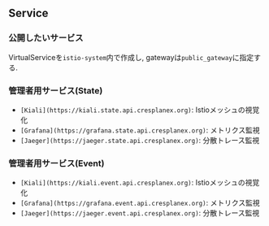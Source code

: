 ## Service

### 公開したいサービス
VirtualServiceを`istio-system`内で作成し, gatewayは`public_gateway`に指定する.

### 管理者用サービス(State)
- `[Kiali](https://kiali.state.api.cresplanex.org)`: Istioメッシュの視覚化
- `[Grafana](https://grafana.state.api.cresplanex.org)`: メトリクス監視
- `[Jaeger](https://jaeger.state.api.cresplanex.org)`: 分散トレース監視

### 管理者用サービス(Event)
- `[Kiali](https://kiali.event.api.cresplanex.org)`: Istioメッシュの視覚化
- `[Grafana](https://grafana.event.api.cresplanex.org)`: メトリクス監視
- `[Jaeger](https://jaeger.event.api.cresplanex.org)`: 分散トレース監視
